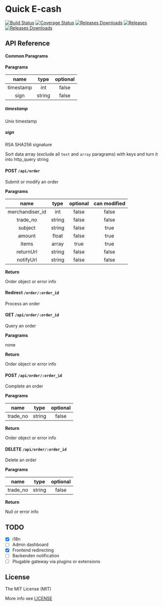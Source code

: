Quick E-cash
===

[![Build Status](https://img.shields.io/travis/JoyMoe/E-cash.svg)](https://travis-ci.org/JoyMoe/E-cash)
[![Coverage Status](https://img.shields.io/codecov/c/github/JoyMoe/E-cash.svg)](https://codecov.io/github/JoyMoe/E-cash)
[![Releases Downloads](https://img.shields.io/github/downloads/JoyMoe/E-cash/total.svg)](https://github.com/JoyMoe/E-cash/releases)
[![Releases](https://img.shields.io/github/release/JoyMoe/E-cash.svg)](https://github.com/JoyMoe/E-cash/releases/latest)
[![Releases Downloads](https://img.shields.io/github/downloads/JoyMoe/E-cash/latest/total.svg)](https://github.com/JoyMoe/E-cash/releases/latest)

## API Reference

#### Common Paragrams

**Paragrams**

| name | type | optional |
|:----:|:----:|:--------:|
|timestamp|int|false|
|sign|string|false|

##### timestamp

Unix timestamp

##### sign

RSA SHA256 signature

Sort data array (exclude all `text` and `array` paragrams) with keys and turn it into http_query string

#### POST `/api/order`
Submit or modify an order

**Paragrams**

| name | type | optional | can modified |
|:----:|:----:|:--------:|:------------:|
|merchandiser_id|int|false|false|
|trade_no|string|false|false|
|subject|string|false|true|
|amount|float|false|true|
|items|array|true|true|
|returnUrl|string|false|false|
|notifyUrl|string|false|false|

**Return**

Order object or error info

#### Redirect `/order/:order_id`
Process an order

#### GET `/api/order/:order_id`
Query an order

**Paragrams**

none

**Return**

Order object or error info

#### POST `/api/order/:order_id`
Complete an order

**Paragrams**

| name | type | optional |
|:----:|:----:|:--------:|
|trade_no|string|false|

**Return**

Order object or error info

#### DELETE `/api/order/:order_id`
Delete an order

**Paragrams**

| name | type | optional |
|:----:|:----:|:--------:|
|trade_no|string|false|

**Return**

Null or error info

## TODO
- [x] i18n
- [ ] Admin dashboard
- [x] Frontend redirecting
- [ ] Backenden notification
- [ ] Plugable gateway via plugins or extensions

## License
 The MIT License (MIT)

 More info see [LICENSE](LICENSE)
